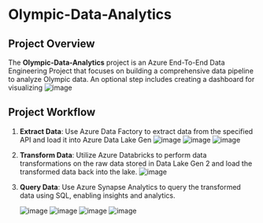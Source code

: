 # Olympic-Data-Analytics

## Project Overview
The **Olympic-Data-Analytics** project is an Azure End-To-End Data Engineering Project that focuses on building a comprehensive data pipeline to analyze Olympic data.
 An optional step includes creating a dashboard for visualizing
![image](https://github.com/user-attachments/assets/6ebfd869-2a76-4043-8ca1-0ddebbd8595d)

## Project Workflow
1. **Extract Data**: Use Azure Data Factory to extract data from the specified API and load it into Azure Data Lake Gen 
   ![image](https://github.com/user-attachments/assets/7633d0bb-c7de-4045-96d3-6754b7477278)
   ![image](https://github.com/user-attachments/assets/19f17ce4-e3cb-4b41-b03a-b05787d9172a)
   ![image](https://github.com/user-attachments/assets/54d94519-f8a0-42cd-bc32-4d3106b9d79e)

2. **Transform Data**: Utilize Azure Databricks to perform data transformations on the raw data stored in Data Lake Gen 2 and load the transformed data back into the lake.
   ![image](https://github.com/user-attachments/assets/dde3be66-d262-494b-b985-afbcbabbde19)

3. **Query Data**: Use Azure Synapse Analytics to query the transformed data using SQL, enabling insights and analytics.

    ![image](https://github.com/user-attachments/assets/66a0887a-cebc-4b80-9334-17536f8af40c)
   ![image](https://github.com/user-attachments/assets/85a6d239-a136-4975-8dc3-040897ff1495)
   ![image](https://github.com/user-attachments/assets/e82e9cd7-69dc-4406-8993-391f238c954a)
   ![image](https://github.com/user-attachments/assets/069c63b6-4faa-486e-a7b3-b02f0c36443f)



